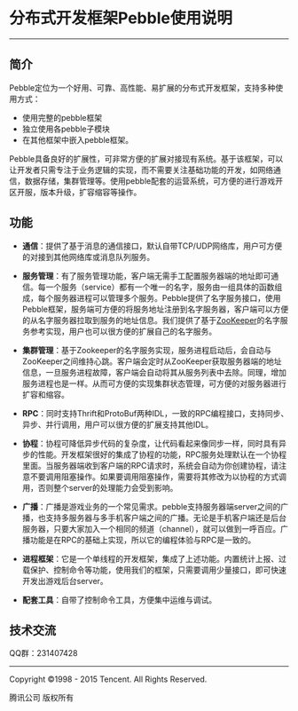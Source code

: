 # 分布式开发框架Pebble使用说明

----------
## 简介

Pebble定位为一个好用、可靠、高性能、易扩展的分布式开发框架，支持多种使用方式：
	

- 使用完整的pebble框架
- 独立使用各pebble子模块
- 在其他框架中嵌入pebble框架。

Pebble具备良好的扩展性，可非常方便的扩展对接现有系统。基于该框架，可以让开发者只需专注于业务逻辑的实现，而不需要关注基础功能的开发，如网络通信，数据存储，集群管理等。使用pebble配套的运营系统，可方便的进行游戏开区开服，版本升级，扩容缩容等操作。

## 功能

 - **通信**：提供了基于消息的通信接口，默认自带TCP/UDP网络库，用户可方便的对接到其他网络库或消息队列服务。

 - **服务管理**：有了服务管理功能，客户端无需手工配置服务器端的地址即可通信。每一个服务（service）都有一个唯一的名字，服务由一组具体的函数组成，每个服务器进程可以管理多个服务。Pebble提供了名字服务接口，使用Pebble框架，服务端可方便的将服务地址注册到名字服务器，客户端可以方便的从名字服务器拉取到服务的地址信息。我们提供了基于[ZooKeeper](http://zookeeper.apache.org)的名字服务参考实现，用户也可以很方便的扩展自己的名字服务。
 
 - **集群管理**：基于Zookeeper的名字服务实现，服务进程启动后，会自动与ZooKeeper之间维持心跳。客户端会定时从ZooKeeper获取服务器端的地址信息，一旦服务进程故障，客户端会自动将其从服务列表中去除。同理，增加服务进程也是一样。从而可方便的实现集群状态管理，可方便的对服务器进行扩容和缩容。
 
 - **RPC**：同时支持Thrift和ProtoBuf两种IDL，一致的RPC编程接口，支持同步、异步、并行调用，用户可以很方便的扩展支持其他IDL。
 
 - **协程**：协程可降低异步代码的复杂度，让代码看起来像同步一样，同时具有异步的性能。开发框架很好的集成了协程的功能，RPC服务处理默认在一个协程里面。当服务器端收到客户端的RPC请求时，系统会自动为你创建协程，请注意不要调用阻塞操作。如果要调用阻塞操作，需要将其修改为以协程的方式调用，否则整个server的处理能力会受到影响。

 - **广播**：广播是游戏业务的一个常见需求。pebble支持服务器端server之间的广播，也支持多服务器与多手机客户端之间的广播。无论是手机客户端还是后台服务器，只要大家加入一个相同的频道（channel），就可以做到一呼百应。广播功能是在RPC的基础上实现，所以它的编程体验与RPC是一致的。
 
 - **进程框架**：它是一个单线程的开发框架，集成了上述功能。内置统计上报、过载保护、控制命令等功能，使用我们的框架，只需要调用少量接口，即可快速开发出游戏后台server。
 
 - **配套工具**：自带了控制命令工具，方便集中运维与调试。
    

## 技术交流

QQ群：231407428

  -----
     
     
 Copyright ©1998 - 2015 Tencent. All Rights Reserved.

腾讯公司 版权所有
     


  
